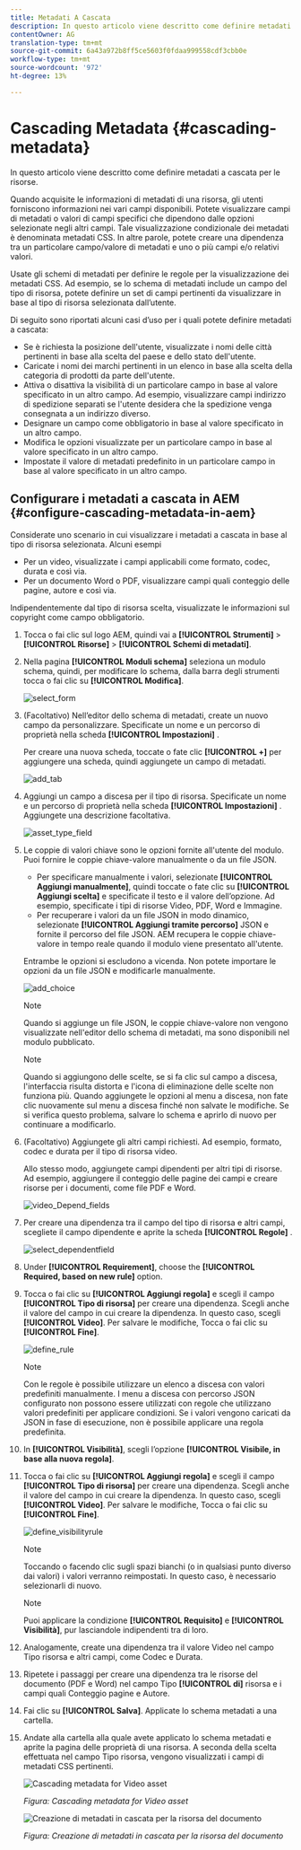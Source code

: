 ```yaml
---
title: Metadati A Cascata
description: In questo articolo viene descritto come definire metadati a cascata per le risorse.
contentOwner: AG
translation-type: tm+mt
source-git-commit: 6a43a972b8ff5ce5603f0fdaa999558cdf3cbb0e
workflow-type: tm+mt
source-wordcount: '972'
ht-degree: 13%

---
```



# Cascading Metadata {#cascading-metadata}

In questo articolo viene descritto come definire metadati a cascata per le risorse.

Quando acquisite le informazioni di metadati di una risorsa, gli utenti forniscono informazioni nei vari campi disponibili. Potete visualizzare campi di metadati o valori di campi specifici che dipendono dalle opzioni selezionate negli altri campi. Tale visualizzazione condizionale dei metadati è denominata metadati CSS. In altre parole, potete creare una dipendenza tra un particolare campo/valore di metadati e uno o più campi e/o relativi valori.

Usate gli schemi di metadati per definire le regole per la visualizzazione dei metadati CSS. Ad esempio, se lo schema di metadati include un campo del tipo di risorsa, potete definire un set di campi pertinenti da visualizzare in base al tipo di risorsa selezionata dall’utente.

Di seguito sono riportati alcuni casi d’uso per i quali potete definire metadati a cascata:

* Se è richiesta la posizione dell&#39;utente, visualizzate i nomi delle città pertinenti in base alla scelta del paese e dello stato dell&#39;utente.
* Caricate i nomi dei marchi pertinenti in un elenco in base alla scelta della categoria di prodotti da parte dell&#39;utente.
* Attiva o disattiva la visibilità di un particolare campo in base al valore specificato in un altro campo. Ad esempio, visualizzare campi indirizzo di spedizione separati se l&#39;utente desidera che la spedizione venga consegnata a un indirizzo diverso.
* Designare un campo come obbligatorio in base al valore specificato in un altro campo.
* Modifica le opzioni visualizzate per un particolare campo in base al valore specificato in un altro campo.
* Impostate il valore di metadati predefinito in un particolare campo in base al valore specificato in un altro campo.

## Configurare i metadati a cascata in AEM {#configure-cascading-metadata-in-aem}

Considerate uno scenario in cui visualizzare i metadati a cascata in base al tipo di risorsa selezionata. Alcuni esempi

* Per un video, visualizzate i campi applicabili come formato, codec, durata e così via.
* Per un documento Word o PDF, visualizzare campi quali conteggio delle pagine, autore e così via.

Indipendentemente dal tipo di risorsa scelta, visualizzate le informazioni sul copyright come campo obbligatorio.

1. Tocca o fai clic sul logo AEM, quindi vai a **[!UICONTROL Strumenti]** > **[!UICONTROL Risorse]** > **[!UICONTROL Schemi di metadati]**.
1. Nella pagina **[!UICONTROL Moduli schema]** seleziona un modulo schema, quindi, per modificare lo schema, dalla barra degli strumenti tocca o fai clic su **[!UICONTROL Modifica]**.

   ![select_form](assets/select_form.png)

1. (Facoltativo) Nell’editor dello schema di metadati, create un nuovo campo da personalizzare. Specificate un nome e un percorso di proprietà nella scheda **[!UICONTROL Impostazioni]** .

   Per creare una nuova scheda, toccate o fate clic **[!UICONTROL +]** per aggiungere una scheda, quindi aggiungete un campo di metadati.

   ![add_tab](assets/add_tab.png)

1. Aggiungi un campo a discesa per il tipo di risorsa. Specificate un nome e un percorso di proprietà nella scheda **[!UICONTROL Impostazioni]** . Aggiungete una descrizione facoltativa.

   ![asset_type_field](assets/asset_type_field.png)

1. Le coppie di valori chiave sono le opzioni fornite all&#39;utente del modulo. Puoi fornire le coppie chiave-valore manualmente o da un file JSON.

   * Per specificare manualmente i valori, selezionate **[!UICONTROL Aggiungi manualmente]**, quindi toccate o fate clic su **[!UICONTROL Aggiungi scelta]** e specificate il testo e il valore dell’opzione. Ad esempio, specificate i tipi di risorse Video, PDF, Word e Immagine.
   * Per recuperare i valori da un file JSON in modo dinamico, selezionate **[!UICONTROL Aggiungi tramite percorso]** JSON e fornite il percorso del file JSON. AEM recupera le coppie chiave-valore in tempo reale quando il modulo viene presentato all&#39;utente.

   Entrambe le opzioni si escludono a vicenda. Non potete importare le opzioni da un file JSON e modificarle manualmente.

   ![add_choice](assets/add_choice.png)

   >[!NOTE]
   >
   >Quando si aggiunge un file JSON, le coppie chiave-valore non vengono visualizzate nell&#39;editor dello schema di metadati, ma sono disponibili nel modulo pubblicato.

   >[!NOTE]
   >
   >Quando si aggiungono delle scelte, se si fa clic sul campo a discesa, l&#39;interfaccia risulta distorta e l&#39;icona di eliminazione delle scelte non funziona più. Quando aggiungete le opzioni al menu a discesa, non fate clic nuovamente sul menu a discesa finché non salvate le modifiche. Se si verifica questo problema, salvare lo schema e aprirlo di nuovo per continuare a modificarlo.

1. (Facoltativo) Aggiungete gli altri campi richiesti. Ad esempio, formato, codec e durata per il tipo di risorsa video.

   Allo stesso modo, aggiungete campi dipendenti per altri tipi di risorse. Ad esempio, aggiungere il conteggio delle pagine dei campi e creare risorse per i documenti, come file PDF e Word.

   ![video_Depend_fields](assets/video_dependent_fields.png)

1. Per creare una dipendenza tra il campo del tipo di risorsa e altri campi, scegliete il campo dipendente e aprite la scheda **[!UICONTROL Regole]** .

   ![select_dependentfield](assets/select_dependentfield.png)

1. Under **[!UICONTROL Requirement]**, choose the **[!UICONTROL Required, based on new rule]** option.
1. Tocca o fai clic su **[!UICONTROL Aggiungi regola]** e scegli il campo **[!UICONTROL Tipo di risorsa]** per creare una dipendenza. Scegli anche il valore del campo in cui creare la dipendenza. In questo caso, scegli **[!UICONTROL Video]**. Per salvare le modifiche, Tocca o fai clic su **[!UICONTROL Fine]**.

   ![define_rule](assets/define_rule.png)

   >[!NOTE]
   >
   >Con le regole è possibile utilizzare un elenco a discesa con valori predefiniti manualmente. I menu a discesa con percorso JSON configurato non possono essere utilizzati con regole che utilizzano valori predefiniti per applicare condizioni. Se i valori vengono caricati da JSON in fase di esecuzione, non è possibile applicare una regola predefinita.

1. In **[!UICONTROL Visibilità]**, scegli l’opzione **[!UICONTROL Visibile, in base alla nuova regola]**.

1. Tocca o fai clic su **[!UICONTROL Aggiungi regola]** e scegli il campo **[!UICONTROL Tipo di risorsa]** per creare una dipendenza. Scegli anche il valore del campo in cui creare la dipendenza. In questo caso, scegli **[!UICONTROL Video]**. Per salvare le modifiche, Tocca o fai clic su **[!UICONTROL Fine]**.

   ![define_visibilityrule](assets/define_visibilityrule.png)

   >[!NOTE]
   >
   >Toccando o facendo clic sugli spazi bianchi (o in qualsiasi punto diverso dai valori) i valori verranno reimpostati. In questo caso, è necessario selezionarli di nuovo.

   >[!NOTE]
   >
   >Puoi applicare la condizione **[!UICONTROL Requisito]** e **[!UICONTROL Visibilità]**, pur lasciandole indipendenti tra di loro.

1. Analogamente, create una dipendenza tra il valore Video nel campo Tipo risorsa e altri campi, come Codec e Durata.
1. Ripetete i passaggi per creare una dipendenza tra le risorse del documento (PDF e Word) nel campo Tipo **[!UICONTROL di]** risorsa e i campi quali Conteggio pagine e Autore.
1. Fai clic su **[!UICONTROL Salva]**. Applicate lo schema metadati a una cartella.

1. Andate alla cartella alla quale avete applicato lo schema metadati e aprite la pagina delle proprietà di una risorsa. A seconda della scelta effettuata nel campo Tipo risorsa, vengono visualizzati i campi di metadati CSS pertinenti.

   ![Cascading metadata for Video asset](assets/video_asset.png)

   *Figura: Cascading metadata for Video asset*

   ![Creazione di metadati in cascata per la risorsa del documento](assets/doc_type_fields.png)

   *Figura: Creazione di metadati in cascata per la risorsa del documento*
